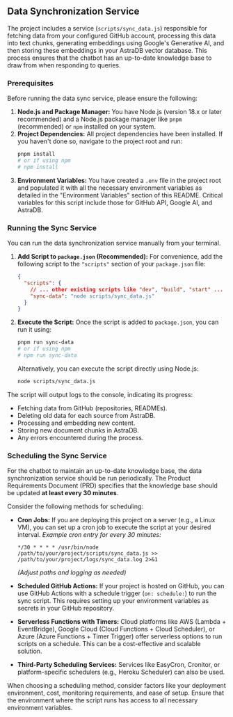 ## Data Synchronization Service

The project includes a service (`scripts/sync_data.js`) responsible for fetching data from your configured GitHub account, processing this data into text chunks, generating embeddings using Google's Generative AI, and then storing these embeddings in your AstraDB vector database. This process ensures that the chatbot has an up-to-date knowledge base to draw from when responding to queries.

### Prerequisites

Before running the data sync service, please ensure the following:

1.  **Node.js and Package Manager:** You have Node.js (version 18.x or later recommended) and a Node.js package manager like `pnpm` (recommended) or `npm` installed on your system.
2.  **Project Dependencies:** All project dependencies have been installed. If you haven't done so, navigate to the project root and run:
    ```bash
    pnpm install
    # or if using npm
    # npm install
    ```
3.  **Environment Variables:** You have created a `.env` file in the project root and populated it with all the necessary environment variables as detailed in the "Environment Variables" section of this README. Critical variables for this script include those for GitHub API, Google AI, and AstraDB.

### Running the Sync Service

You can run the data synchronization service manually from your terminal.

1.  **Add Script to `package.json` (Recommended):**
    For convenience, add the following script to the `"scripts"` section of your `package.json` file:

    ```json
    {
      "scripts": {
        // ... other existing scripts like "dev", "build", "start" ...
        "sync-data": "node scripts/sync_data.js"
      }
    }
    ```

2.  **Execute the Script:**
    Once the script is added to `package.json`, you can run it using:

    ```bash
    pnpm run sync-data
    # or if using npm
    # npm run sync-data
    ```

    Alternatively, you can execute the script directly using Node.js:
    ```bash
    node scripts/sync_data.js
    ```

The script will output logs to the console, indicating its progress:
*   Fetching data from GitHub (repositories, READMEs).
*   Deleting old data for each source from AstraDB.
*   Processing and embedding new content.
*   Storing new document chunks in AstraDB.
*   Any errors encountered during the process.

### Scheduling the Sync Service

For the chatbot to maintain an up-to-date knowledge base, the data synchronization service should be run periodically. The Product Requirements Document (PRD) specifies that the knowledge base should be updated **at least every 30 minutes**.

Consider the following methods for scheduling:

*   **Cron Jobs:** If you are deploying this project on a server (e.g., a Linux VM), you can set up a cron job to execute the script at your desired interval.
    *Example cron entry for every 30 minutes:*
    ```cron
    */30 * * * * /usr/bin/node /path/to/your/project/scripts/sync_data.js >> /path/to/your/project/logs/sync_data.log 2>&1
    ```
    *(Adjust paths and logging as needed)*

*   **Scheduled GitHub Actions:** If your project is hosted on GitHub, you can use GitHub Actions with a schedule trigger (`on: schedule:`) to run the sync script. This requires setting up your environment variables as secrets in your GitHub repository.

*   **Serverless Functions with Timers:** Cloud platforms like AWS (Lambda + EventBridge), Google Cloud (Cloud Functions + Cloud Scheduler), or Azure (Azure Functions + Timer Trigger) offer serverless options to run scripts on a schedule. This can be a cost-effective and scalable solution.

*   **Third-Party Scheduling Services:** Services like EasyCron, Cronitor, or platform-specific schedulers (e.g., Heroku Scheduler) can also be used.

When choosing a scheduling method, consider factors like your deployment environment, cost, monitoring requirements, and ease of setup. Ensure that the environment where the script runs has access to all necessary environment variables.
